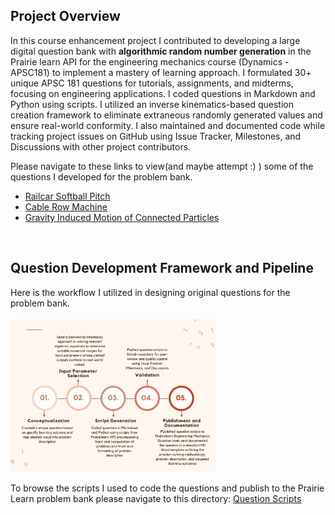 ## Project Overview
In this course enhancement project I contributed to developing a large digital question bank with **algorithmic random number generation** in the Prairie learn API for the engineering mechanics course (Dynamics - APSC181) to implement a mastery of learning approach. I formulated 30+ unique APSC 181 questions for tutorials, assignments, and midterms, focusing on engineering applications. I coded questions in Markdown and Python using scripts. I utilized an inverse kinematics-based question creation framework to eliminate extraneous randomly generated values and ensure real-world conformity. I also maintained and documented code while tracking project issues on GitHub using Issue Tracker, Milestones, and Discussions with other project contributors.

Please navigate to these links to view(and maybe attempt :) ) some of the questions I developed for the problem bank.
- [Railcar Softball Pitch](https://ca.prairielearn.com/pl/course_instance/2405/instance_question/90437987/)
- [Cable Row Machine](https://ca.prairielearn.com/pl/course_instance/2405/instance_question/90437995/)
- [Gravity Induced Motion of Connected Particles](https://ca.prairielearn.com/pl/course_instance/2405/instance_question/90438003/)

<br>

## Question Development Framework and Pipeline
Here is the workflow I utilized in designing original questions for the problem bank.
<br>
<br>
<img src="https://github.com/abdammar09/Project-Portfolio/blob/main/Engineering%20Mechanics%20Problem%20Bank/Neutral%20Flowchart%20Template%20(1).png" alt="drawing" width="65%"/>

To browse the scripts I used to code the questions and publish to the Prairie Learn problem bank please navigate to this directory: [Question Scripts](https://ca.prairielearn.com/pl/course_instance/2405/instance_question/90437987/)
